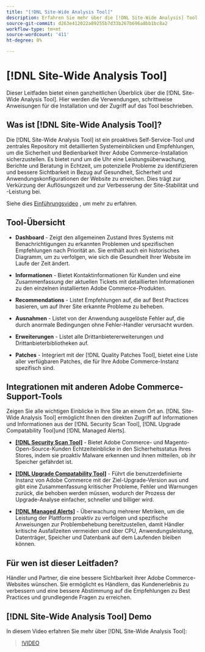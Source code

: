 ```yaml
---
title: "[!DNL Site-Wide Analysis Tool]"
description: Erfahren Sie mehr über die [!DNL Site-Wide Analysis] Tool, seine Verwendung, der Installationsprozess und wie der Zugriff abgerufen werden kann
source-git-commit: d263e412022a89255b7d33b267b696a8bb1bc8a2
workflow-type: tm+mt
source-wordcount: '411'
ht-degree: 0%

---
```


# [!DNL Site-Wide Analysis Tool]

Dieser Leitfaden bietet einen ganzheitlichen Überblick über die [!DNL Site-Wide Analysis Tool]. Hier werden die Verwendungen, schrittweise Anweisungen für die Installation und der Zugriff auf das Tool beschrieben.

## Was ist [!DNL Site-Wide Analysis Tool]?

Die [!DNL Site-Wide Analysis Tool] ist ein proaktives Self-Service-Tool und zentrales Repository mit detaillierten Systemeinblicken und Empfehlungen, um die Sicherheit und Bedienbarkeit Ihrer Adobe Commerce-Installation sicherzustellen. Es bietet rund um die Uhr eine Leistungsüberwachung, Berichte und Beratung in Echtzeit, um potenzielle Probleme zu identifizieren und bessere Sichtbarkeit in Bezug auf Gesundheit, Sicherheit und Anwendungskonfigurationen der Website zu erreichen. Dies trägt zur Verkürzung der Auflösungszeit und zur Verbesserung der Site-Stabilität und -Leistung bei.

Siehe dies [Einführungsvideo](https://www.youtube.com/watch?v=KW2R8ki_RG4) , um mehr zu erfahren.

## Tool-Übersicht

- **Dashboard** - Zeigt den allgemeinen Zustand Ihres Systems mit Benachrichtigungen zu erkannten Problemen und spezifischen Empfehlungen nach Priorität an. Sie enthält auch ein historisches Diagramm, um zu verfolgen, wie sich die Gesundheit Ihrer Website im Laufe der Zeit ändert.

- **Informationen** - Bietet Kontaktinformationen für Kunden und eine Zusammenfassung der aktuellen Tickets mit detaillierten Informationen zu den einzelnen installierten Adobe Commerce-Produkten.

- **Recommendations** - Listet Empfehlungen auf, die auf Best Practices basieren, um auf Ihrer Site erkannte Probleme zu beheben.

- **Ausnahmen** - Listet von der Anwendung ausgelöste Fehler auf, die durch anormale Bedingungen ohne Fehler-Handler verursacht wurden.

- **Erweiterungen** - Listet alle Drittanbietererweiterungen und Drittanbieterbibliotheken auf.

- **Patches** - Integriert mit der [!DNL Quality Patches Tool], bietet eine Liste aller verfügbaren Patches, die für Ihre Adobe Commerce-Instanz spezifisch sind.

## Integrationen mit anderen Adobe Commerce-Support-Tools

Zeigen Sie alle wichtigen Einblicke in Ihre Site an einem Ort an. [!DNL Site-Wide Analysis Tool] ermöglicht Ihnen den direkten Zugriff auf Informationen und Informationen aus der [!DNL Security Scan Tool], [!DNL Upgrade Compatability Tool]und [!DNL Managed Alerts].

- [**[!DNL Security Scan Tool]**](https://docs.magento.com/user-guide/magento/security-scan.html) - Bietet Adobe Commerce- und Magento-Open-Source-Kunden Echtzeiteinblicke in den Sicherheitsstatus ihres Stores, indem sie proaktiv Malware erkennen und ihnen mitteilen, ob ihr Speicher gefährdet ist.

- [**[!DNL Upgrade Compatability Tool]**](../../upgrade/upgrade-compatibility-tool/overview.md) - Führt die benutzerdefinierte Instanz von Adobe Commerce mit der Ziel-Upgrade-Version aus und gibt eine Zusammenfassung kritischer Probleme, Fehler und Warnungen zurück, die behoben werden müssen, wodurch der Prozess der Upgrade-Analyse einfacher, schneller und billiger wird.

- [**[!DNL Managed Alerts]**](https://support.magento.com/hc/en-us/sections/360010758472-Managed-alerts-for-Adobe-Commerce) - Überwachung mehrerer Metriken, um die Leistung der Plattform proaktiv zu verfolgen und spezifische Anweisungen zur Problembehebung bereitzustellen, damit Händler kritische Ausfallzeiten vermeiden und über CPU, Anwendungsleistung, Datenträger, Speicher und Datenbank auf dem Laufenden bleiben können.

## Für wen ist dieser Leitfaden?

Händler und Partner, die eine bessere Sichtbarkeit ihrer Adobe Commerce-Websites wünschen. Sie ermöglicht es Händlern, das Kundenerlebnis zu verbessern und eine bessere Abstimmung auf die Empfehlungen zu Best Practices und grundlegende Fragen zu erreichen.

## [!DNL Site-Wide Analysis Tool] Demo

In diesem Video erfahren Sie mehr über [!DNL Site-Wide Analysis Tool]:

>[!VIDEO](https://video.tv.adobe.com/v/344001?quality=12)

